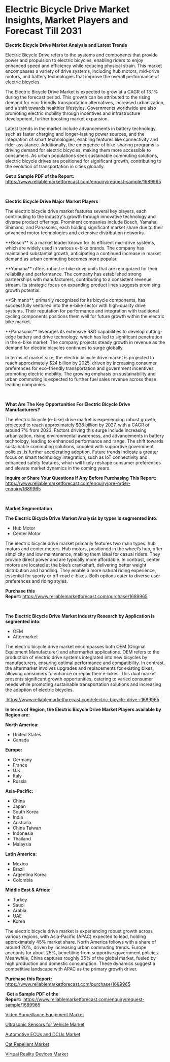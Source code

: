 <p><h1>Electric Bicycle Drive Market Insights, Market Players and Forecast Till 2031</h1></p><p><strong>Electric Bicycle Drive Market Analysis and Latest Trends</strong></p>
<p><p>Electric Bicycle Drive refers to the systems and components that provide power and propulsion to electric bicycles, enabling riders to enjoy enhanced speed and efficiency while reducing physical strain. This market encompasses a variety of drive systems, including hub motors, mid-drive motors, and battery technologies that improve the overall performance of electric bicycles.</p><p>The Electric Bicycle Drive Market is expected to grow at a CAGR of 13.1% during the forecast period. This growth can be attributed to the rising demand for eco-friendly transportation alternatives, increased urbanization, and a shift towards healthier lifestyles. Governments worldwide are also promoting electric mobility through incentives and infrastructure development, further boosting market expansion. </p><p>Latest trends in the market include advancements in battery technology, such as faster charging and longer-lasting power sources, and the integration of smart technologies, enabling features like connectivity and rider assistance. Additionally, the emergence of bike-sharing programs is driving demand for electric bicycles, making them more accessible to consumers. As urban populations seek sustainable commuting solutions, electric bicycle drives are positioned for significant growth, contributing to the evolution of transportation in cities globally.</p></p>
<p><strong>Get a Sample PDF of the Report:&nbsp;</strong> <a href="https://www.reliablemarketforecast.com/enquiry/request-sample/1689965?utm_campaign=1257&utm_medium=2&utm_source=Github&utm_content=ia&utm_term=17102024&utm_id=electric-bicycle-drive">https://www.reliablemarketforecast.com/enquiry/request-sample/1689965</a></p>
<p>&nbsp;</p>
<p><strong>Electric Bicycle Drive Major Market Players</strong></p>
<p><p>The electric bicycle drive market features several key players, each contributing to the industry's growth through innovative technology and diverse product offerings. Prominent companies include Bosch, Yamaha, Shimano, and Panasonic, each holding significant market share due to their advanced motor technologies and extensive distribution networks.</p><p>**Bosch** is a market leader known for its efficient mid-drive systems, which are widely used in various e-bike brands. The company has maintained substantial growth, anticipating a continued increase in market demand as urban commuting becomes more popular. </p><p>**Yamaha** offers robust e-bike drive units that are recognized for their reliability and performance. The company has established strong partnerships with manufacturers, contributing to a consistent revenue stream. Its strategic focus on expanding product lines suggests promising growth potential.</p><p>**Shimano**, primarily recognized for its bicycle components, has successfully ventured into the e-bike sector with high-quality drive systems. Their reputation for performance and integration with traditional cycling components positions them well for future growth within the electric bike market.</p><p>**Panasonic** leverages its extensive R&D capabilities to develop cutting-edge battery and drive technology, which has led to significant penetration in the e-bike market. The company projects steady growth in revenue as the demand for electric bicycles continues to surge globally.</p><p>In terms of market size, the electric bicycle drive market is projected to reach approximately $24 billion by 2025, driven by increasing consumer preferences for eco-friendly transportation and government incentives promoting electric mobility. The growing emphasis on sustainability and urban commuting is expected to further fuel sales revenue across these leading companies.</p></p>
<p>&nbsp;</p>
<p><strong>What Are The Key Opportunities For Electric Bicycle Drive Manufacturers?</strong></p>
<p><p>The electric bicycle (e-bike) drive market is experiencing robust growth, projected to reach approximately $38 billion by 2027, with a CAGR of around 7% from 2023. Factors driving this surge include increasing urbanization, rising environmental awareness, and advancements in battery technology, leading to enhanced performance and range. The shift towards sustainable commuting solutions, coupled with supportive government policies, is further accelerating adoption. Future trends indicate a greater focus on smart technology integration, such as IoT connectivity and enhanced safety features, which will likely reshape consumer preferences and elevate market dynamics in the coming years.</p></p>
<p><strong>Inquire or Share Your Questions If Any Before Purchasing This Report:</strong> <a href="https://www.reliablemarketforecast.com/enquiry/pre-order-enquiry/1689965?utm_campaign=1257&utm_medium=2&utm_source=Github&utm_content=ia&utm_term=17102024&utm_id=electric-bicycle-drive">https://www.reliablemarketforecast.com/enquiry/pre-order-enquiry/1689965</a></p>
<p>&nbsp;</p>
<p><strong>Market Segmentation</strong></p>
<p><strong>The Electric Bicycle Drive Market Analysis by types is segmented into:</strong></p>
<p><ul><li>Hub Motor</li><li>Center Motor</li></ul></p>
<p><p>The electric bicycle drive market primarily features two main types: hub motors and center motors. Hub motors, positioned in the wheel’s hub, offer simplicity and low maintenance, making them ideal for casual riders. They provide direct power and are typically more affordable. In contrast, center motors are located at the bike’s crankshaft, delivering better weight distribution and handling. They enable a more natural riding experience, essential for sporty or off-road e-bikes. Both options cater to diverse user preferences and riding styles.</p></p>
<p><strong>Purchase this Report:&nbsp;</strong><a href="https://www.reliablemarketforecast.com/purchase/1689965?utm_campaign=1257&utm_medium=2&utm_source=Github&utm_content=ia&utm_term=17102024&utm_id=electric-bicycle-drive">https://www.reliablemarketforecast.com/purchase/1689965</a></p>
<p>&nbsp;</p>
<p><strong>The Electric Bicycle Drive Market Industry Research by Application is segmented into:</strong></p>
<p><ul><li>OEM</li><li>Aftermarket</li></ul></p>
<p><p>The electric bicycle drive market encompasses both OEM (Original Equipment Manufacturer) and aftermarket applications. OEM refers to the production of electric drive systems integrated into new bicycles by manufacturers, ensuring optimal performance and compatibility. In contrast, the aftermarket involves upgrades and replacements for existing bikes, allowing consumers to enhance or repair their e-bikes. This dual market presents significant growth opportunities, catering to varied consumer needs while promoting sustainable transportation solutions and increasing the adoption of electric bicycles.</p></p>
<p><a href="https://www.reliablemarketforecast.com/electric-bicycle-drive-r1689965?utm_campaign=1257&utm_medium=2&utm_source=Github&utm_content=ia&utm_term=17102024&utm_id=electric-bicycle-drive">&nbsp;https://www.reliablemarketforecast.com/electric-bicycle-drive-r1689965</a></p>
<p><strong>In terms of Region, the Electric Bicycle Drive Market Players available by Region are:</strong></p>
<p>
    <p> <strong> North America: </strong>
        <ul>
            <li>United States</li>
            <li>Canada</li>
        </ul>
        </p> 
    <p> <strong> Europe: </strong>
        <ul>
            <li>Germany</li>
            <li>France</li>
            <li>U.K.</li>
            <li>Italy</li>
            <li>Russia</li>
        </ul>
        </p> 
    <p> <strong> Asia-Pacific: </strong>
        <ul>
            <li>China</li>
            <li>Japan</li>
            <li>South Korea</li>
            <li>India</li>
            <li>Australia</li>
            <li>China Taiwan</li>
            <li>Indonesia</li>
            <li>Thailand</li>
            <li>Malaysia</li>
        </ul>
        </p> 
    <p> <strong> Latin America: </strong>
        <ul>
            <li>Mexico</li>
            <li>Brazil</li>
            <li>Argentina Korea</li>
            <li>Colombia</li>
        </ul>
        </p> 
    <p> <strong> Middle East & Africa: </strong>
        <ul>
            <li>Turkey</li>
            <li>Saudi</li>
            <li>Arabia</li>
            <li>UAE</li>
            <li>Korea</li>
        </ul>
    </p>
    </p>
<p><p>The electric bicycle drive market is experiencing robust growth across various regions, with Asia-Pacific (APAC) expected to lead, holding approximately 45% market share. North America follows with a share of around 20%, driven by increasing urban commuting trends. Europe accounts for about 25%, benefiting from supportive government policies. Meanwhile, China captures roughly 35% of the global market, fueled by high production and domestic consumption. These dynamics suggest a competitive landscape with APAC as the primary growth driver.</p></p>
<p><strong>Purchase this Report: </strong><a href="https://www.reliablemarketforecast.com/purchase/1689965?utm_campaign=1257&utm_medium=2&utm_source=Github&utm_content=ia&utm_term=17102024&utm_id=electric-bicycle-drive">https://www.reliablemarketforecast.com/purchase/1689965</a></p>
<p>&nbsp;<strong>Get a Sample PDF of the Report:&nbsp;&nbsp;</strong><a href="https://www.reliablemarketforecast.com/enquiry/request-sample/1689965?utm_campaign=1257&utm_medium=2&utm_source=Github&utm_content=ia&utm_term=17102024&utm_id=electric-bicycle-drive">https://www.reliablemarketforecast.com/enquiry/request-sample/1689965</a></p>
<p><strong></strong></p>
<p><p><a href="https://issuu.com/reportprime-2/docs/video-surveillance-equipment-market_0f3f10184dfef3?utm_campaign=1257&utm_medium=2&utm_source=Github&utm_content=ia&utm_term=17102024&utm_id=electric-bicycle-drive">Video Surveillance Equipment Market</a></p><p><a href="https://github.com/danielpfuprb/Market-Research-Report-List-1/blob/main/ultrasonic-sensors-for-vehicle-market.md?utm_campaign=1257&utm_medium=2&utm_source=Github&utm_content=ia&utm_term=17102024&utm_id=electric-bicycle-drive">Ultrasonic Sensors for Vehicle Market</a></p><p><a href="https://github.com/caylabradq/Market-Research-Report-List-1/blob/main/automotive-ecus-and-dcus-market.md?utm_campaign=1257&utm_medium=2&utm_source=Github&utm_content=ia&utm_term=17102024&utm_id=electric-bicycle-drive">Automotive ECUs and DCUs Market</a></p><p><a href="https://www.linkedin.com/pulse/global-cat-repellent-industry-analysis-report-market-size-share-ped6c?utm_campaign=1257&utm_medium=2&utm_source=Github&utm_content=ia&utm_term=17102024&utm_id=electric-bicycle-drive">Cat Repellent Market</a></p><p><a href="https://issuu.com/reportprime-2/docs/virtual-reality-devices-market-size_294e7840b68d1d?utm_campaign=1257&utm_medium=2&utm_source=Github&utm_content=ia&utm_term=17102024&utm_id=electric-bicycle-drive">Virtual Reality Devices Market</a></p></p>